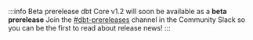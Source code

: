 :::info Beta prerelease
dbt Core v1.2 will soon be available as a **beta prerelease** Join the [#dbt-prereleases](https://getdbt.slack.com/archives/C016X6ABVUK) channel in the Community Slack so you can be the first to read about release news!
:::
